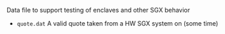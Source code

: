 Data file to support testing of enclaves and other SGX behavior

* `quote.dat` A valid quote taken from a HW SGX system on (some time)
